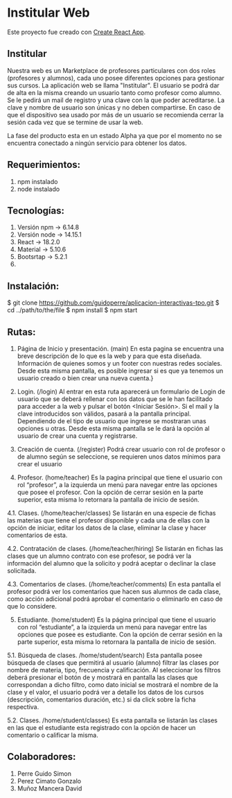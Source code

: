 # Institular Web

Este proyecto fue creado con [Create React App](https://github.com/facebook/create-react-app).

## Institular
Nuestra web es un Marketplace de profesores particulares con dos roles (profesores y alumnos), cada uno posee diferentes opciones para gestionar sus cursos.
La aplicación web se llama "Institular".
El usuario se podrá dar de alta en la misma creando un usuario tanto como profesor como alumno. Se le pedirá un mail de registro y una clave con la que poder acreditarse. La clave y nombre de usuario son únicas y no deben compartirse. En caso de que el dispositivo sea usado por más de un usuario se recomienda cerrar la sesión cada vez que se termine de usar la web.

La fase del producto esta en un estado Alpha ya que por el momento no se encuentra conectado a ningún servicio para obtener los datos.

## Requerimientos:
1.	npm instalado 
2.	node instalado


## Tecnologías:
1.	Versión npm -> 6.14.8
2.	Versión node -> 14.15.1
3.	React -> 18.2.0
4.	Material -> 5.10.6
5.	Bootsrtap -> 5.2.1
6.	

## Instalación:
$ git clone https://github.com/guidoperre/aplicacion-interactivas-tpo.git
$ cd ../path/to/the/file
$ npm install
$ npm start

## Rutas:
1.	Página de Inicio y presentación. (main)
En esta pagina se encuentra una breve descripción de lo que es la web y para que esta diseñada.
Información de quienes somos y un footer con nuestras redes sociales.
Desde esta misma pantalla, es posible ingresar si es que ya tenemos un usuario creado o bien crear una nueva cuenta.}

2.	Login. (/login)
Al entrar en esta ruta aparecerá un formulario de Login de usuario que se deberá rellenar con los datos que se le han facilitado para acceder a la web y pulsar el botón <Iniciar Sesión>. Si el mail y la clave introducidos son válidos, pasará a la pantalla principal. Dependiendo de el tipo de usuario que ingrese se mostraran unas opciones u otras.
Desde esta misma pantalla se le dará la opción al usuario de crear una cuenta y registrarse.


3.	Creación de cuenta. (/register)
Podrá crear usuario con rol de profesor o de alumno según se seleccione, se requieren unos datos mínimos para crear el usuario

4.	Profesor. (home/teacher)
Es la pagina principal que tiene el usuario con rol “profesor”, a la izquierda un menú para navegar entre las opciones que posee el profesor.
Con la opción de cerrar sesión en la parte superior, esta misma lo retornara la pantalla de inicio de sesión.

4.1.	Clases. (/home/teacher/classes)
Se listarán en una especie de fichas las materias que tiene el profesor disponible y cada una de ellas con la opción de iniciar, editar los datos de la clase, eliminar la clase y hacer comentarios de esta.

4.2.	Contratación de clases. (/home/teacher/hiring)
Se listarán en fichas las clases que un alumno contrato con ese profesor, se podrá ver la información del alumno que la solicito y podrá aceptar o declinar la clase solicitada.

4.3.	Comentarios de clases. (/home/teacher/comments)
En esta pantalla el profesor podrá ver los comentarios que hacen sus alumnos de cada clase, como acción adicional podrá aprobar el comentario o eliminarlo en caso de que lo considere.

5.	Estudiante. (home/student)
Es la página principal que tiene el usuario con rol “estudiante”, a la izquierda un menú para navegar entre las opciones que posee es estudiante.
Con la opción de cerrar sesión en la parte superior, esta misma lo retornara la pantalla de inicio de sesión.

5.1.	Búsqueda de clases. /home/student/search)
Esta pantalla posee búsqueda de clases que permitirá al usuario (alumno) filtrar las clases por nombre de materia, tipo, frecuencia y calificación.
Al seleccionar los filtros deberá presionar el botón de <Buscar> y mostrará en pantalla las clases que correspondan a dicho filtro, como dato inicial se mostrará el nombre de la clase y el valor, el usuario podrá ver a detalle los datos de los cursos (descripción, comentarios duración, etc.) si da click sobre la ficha respectiva. 

5.2.	Clases. /home/student/classes)
Es esta pantalla se listarán las clases en las que el estudiante esta registrado con la opción de hacer un comentario o calificar la misma.

## Colaboradores:
  1. Perre Guido Simon
  2. Perez Cimato Gonzalo
  3. Muñoz Mancera David
